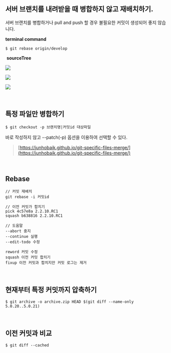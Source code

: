 ## 서버 브랜치를 내려받을 때 병합하지 않고 재배치하기.

서버 브랜치를 병합하거나 pull and push 할 경우 불필요한 커밋이 생성되어 좋지 않습니다.

**terminal command**
```
$ git rebase origin/develop
```
‌
**sourceTree**

![](https://blobscdn.gitbook.com/v0/b/gitbook-28427.appspot.com/o/assets%2F-Lbxlarep6uBI4CiVh7F%2F-Lc5pyrS8fj86aQyJIpX%2F-Lc5x9XYcnvt2s_U26yV%2F%E1%84%89%E1%85%B3%E1%84%8F%E1%85%B3%E1%84%85%E1%85%B5%E1%86%AB%E1%84%89%E1%85%A3%E1%86%BA%202019-04-10%20%E1%84%8B%E1%85%A9%E1%84%92%E1%85%AE%208.05.52.png?alt=media&token=8c07abf8-f34b-45f1-ba8a-ed642a4cf738)

![](https://blobscdn.gitbook.com/v0/b/gitbook-28427.appspot.com/o/assets%2F-Lbxlarep6uBI4CiVh7F%2F-Lc5pyrS8fj86aQyJIpX%2F-Lc5x9X_D3MR-WVvon4l%2F%E1%84%89%E1%85%B3%E1%84%8F%E1%85%B3%E1%84%85%E1%85%B5%E1%86%AB%E1%84%89%E1%85%A3%E1%86%BA%202019-04-10%20%E1%84%8B%E1%85%A9%E1%84%92%E1%85%AE%208.06.08.png?alt=media&token=d49af005-11bd-448e-8e73-3feda04c8eae)

![](https://blobscdn.gitbook.com/v0/b/gitbook-28427.appspot.com/o/assets%2F-Lbxlarep6uBI4CiVh7F%2F-Lc5pyrS8fj86aQyJIpX%2F-Lc5x9XbZ69Umxh7eLP2%2F%E1%84%89%E1%85%B3%E1%84%8F%E1%85%B3%E1%84%85%E1%85%B5%E1%86%AB%E1%84%89%E1%85%A3%E1%86%BA%202019-04-10%20%E1%84%8B%E1%85%A9%E1%84%92%E1%85%AE%208.06.14.png?alt=media&token=d22aad0f-d595-4a42-acd1-5ad33c73aa35)



‌

## 특정 파일만 병합하기

```
$ git checkout -p 브랜치명|커밋id 대상파일
```
‌바로 작성하지 않고 --patch(-p) 옵션을 이용하여 선택할 수 있다.

> [https://junhobaik.github.io/git-specific-files-merge/](https://junhobaik.github.io/git-specific-files-merge/)

‌
## Rebase

```
// 커밋 재배치
git rebase -i 커밋id

// 이전 커밋가 합치기
pick 4c57e8a 2.2.10.RC1
squash b638816 2.2.10.RC1

// 도움말
--abort 중지
--continue 실행
--edit-todo 수정

reword 커밋 수정
squash 이전 커밋 합치기
fixup 이전 커밋과 합치지만 커밋 로그는 제거
```

‌

## 현재부터 특정 커밋까지 압축하기

```
$ git archive -o archive.zip HEAD $(git diff --name-only 5.0.20..5.0.21)
```
‌

## 이전 커밋과 비교

```
$ git diff --cached
```
<!--stackedit_data:
eyJoaXN0b3J5IjpbLTQwMzQ3OTE2MF19
-->
